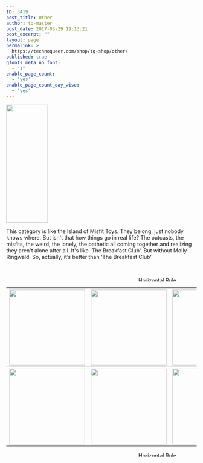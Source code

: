 ```yaml
---
ID: 3419
post_title: Other
author: tq-master
post_date: 2017-03-29 19:13:21
post_excerpt: ""
layout: page
permalink: >
  https://technoqueer.com/shop/tq-shop/other/
published: true
gfonts_meta_no_font:
  - "1"
enable_page_count:
  - 'yes'
enable_page_count_day_wise:
  - 'yes'
---
```

<img class="alignleft size-full wp-image-111" src="https://technoqueer.com/shop/wp-content/uploads/2017/03/Other1M.png" alt="" width="110" height="312" />
<p style="text-align: left;">This category is like the Island of Misfit Toys. They belong, just nobody knows where. But isn't that how things go in real life? The outcasts, the misfits, the weird, the lonely, the pathetic all coming together and realizing they aren't alone after all. It's like 'The Breakfast Club'. But without Molly Ringwald. So, actually, it’s better than ‘The Breakfast Club'</p>
<br clear="all">

<p align="center"><img class="aligncenter size-full wp-image-99" src="https://technoqueer.com/shop/wp-content/uploads/2017/03/Rainbow-HR.jpg" alt="Horizontal Rule" width="800" height="12" /></p>

<table width="800" align="center">
<tbody>
<tr>
<th><a href="https://technoqueer.com/shop/tq-shop/other/friends-of-dorothy/"><img class="aligncenter size-full wp-image-1482" src="https://technoqueer.com/shop/wp-content/uploads/2017/03/btn-friend-of-the-dorothys.png" alt="" width="200" height="200" /></a></th>
<th><a href="https://technoqueer.com/shop/tq-shop/other/i-learned-to-dance-watching-ellen/"><img class="aligncenter size-full wp-image-709" src="https://technoqueer.com/shop/wp-content/uploads/2017/03/btn-ellen-dance.png" alt="" width="200" height="200" /></a></th>
<th><a href="https://technoqueer.com/shop/tq-shop/other/i-read-queer-people/"><img class="aligncenter size-full wp-image-10906" src="https://technoqueer.com/shop/wp-content/uploads/2017/04/btn-read-queer.png" alt="" width="200" height="200" /></a></th>
</tr>
<tr>
<th width="33%"><a href="https://technoqueer.com/shop/tq-shop/other/queerworms/"><img class="aligncenter size-full wp-image-29398" src="https://technoqueer.com/shop/wp-content/uploads/2017/03/btn-queerworms.png" alt="" width="200" height="200" /></a></th>
<th width="34%"><a href="https://technoqueer.com/shop/tq-shop/other/john-waters/"><img class="aligncenter size-full wp-image-19115" src="https://technoqueer.com/shop/wp-content/uploads/2017/04/btn-John-Waters-Category.png" alt="" width="200" height="200" /></a></th>
<th width="33"><a><img class="aligncenter size-full wp-image-32728" src="https://technoqueer.com/shop/wp-content/uploads/2017/05/btn-see-queer.png" alt="" width="200" height="200" /></a></th>
</tr>
</tbody>
</table>
<p align="center"><img class="aligncenter size-full wp-image-99" src="https://technoqueer.com/shop/wp-content/uploads/2017/03/Rainbow-HR.jpg" alt="Horizontal Rule" width="800" height="12" /></p>